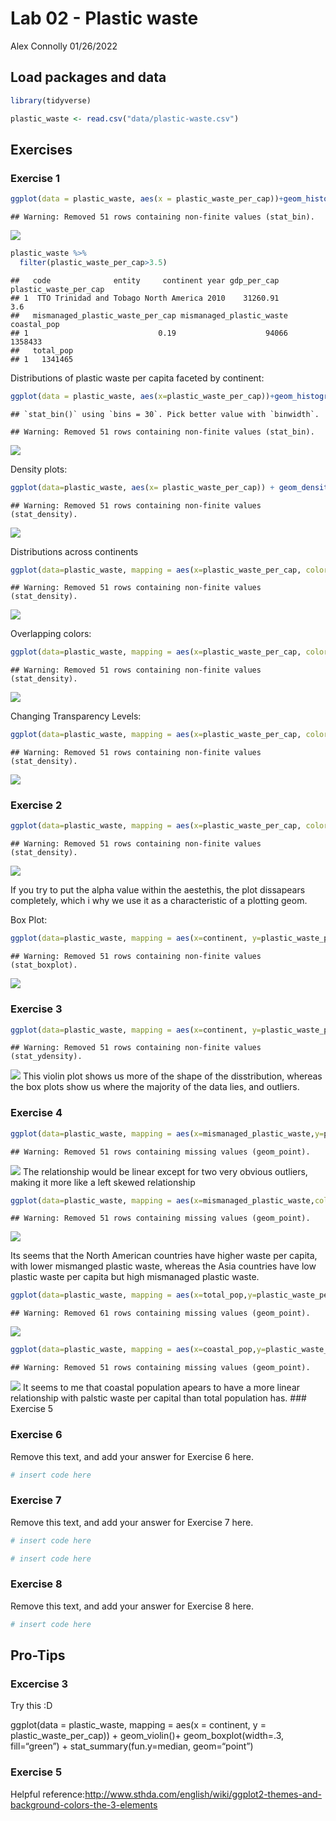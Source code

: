 Lab 02 - Plastic waste
================
Alex Connolly
01/26/2022

## Load packages and data

``` r
library(tidyverse) 
```

``` r
plastic_waste <- read.csv("data/plastic-waste.csv")
```

## Exercises

### Exercise 1

``` r
ggplot(data = plastic_waste, aes(x = plastic_waste_per_cap))+geom_histogram(binwidth = .2)
```

    ## Warning: Removed 51 rows containing non-finite values (stat_bin).

![](lab-02_files/figure-gfm/plastic-waste-continent-1.png)<!-- -->

``` r
plastic_waste %>%
  filter(plastic_waste_per_cap>3.5)
```

    ##   code              entity     continent year gdp_per_cap plastic_waste_per_cap
    ## 1  TTO Trinidad and Tobago North America 2010    31260.91                   3.6
    ##   mismanaged_plastic_waste_per_cap mismanaged_plastic_waste coastal_pop
    ## 1                             0.19                    94066     1358433
    ##   total_pop
    ## 1   1341465

Distributions of plastic waste per capita faceted by continent:

``` r
ggplot(data = plastic_waste, aes(x=plastic_waste_per_cap))+geom_histogram()+facet_wrap(~continent)
```

    ## `stat_bin()` using `bins = 30`. Pick better value with `binwidth`.

    ## Warning: Removed 51 rows containing non-finite values (stat_bin).

![](lab-02_files/figure-gfm/plastic_continent-1.png)<!-- -->

Density plots:

``` r
ggplot(data=plastic_waste, aes(x= plastic_waste_per_cap)) + geom_density()
```

    ## Warning: Removed 51 rows containing non-finite values (stat_density).

![](lab-02_files/figure-gfm/plastic-density-1.png)<!-- -->

Distributions across continents

``` r
ggplot(data=plastic_waste, mapping = aes(x=plastic_waste_per_cap, color = continent))+ geom_density()
```

    ## Warning: Removed 51 rows containing non-finite values (stat_density).

![](lab-02_files/figure-gfm/plastic-distributions-1.png)<!-- -->

Overlapping colors:

``` r
ggplot(data=plastic_waste, mapping = aes(x=plastic_waste_per_cap, color = continent, fill = continent))+ geom_density()
```

    ## Warning: Removed 51 rows containing non-finite values (stat_density).

![](lab-02_files/figure-gfm/plastic-color-1.png)<!-- -->

Changing Transparency Levels:

``` r
ggplot(data=plastic_waste, mapping = aes(x=plastic_waste_per_cap, color= continent, fill=continent)) + geom_density(alpha=.7)
```

    ## Warning: Removed 51 rows containing non-finite values (stat_density).

![](lab-02_files/figure-gfm/plastic-transparency-1.png)<!-- -->

### Exercise 2

``` r
ggplot(data=plastic_waste, mapping = aes(x=plastic_waste_per_cap, color= continent, fill=continent)) +geom_density(alpha=.12)
```

    ## Warning: Removed 51 rows containing non-finite values (stat_density).

![](lab-02_files/figure-gfm/plastic-new-alpha-1.png)<!-- -->

If you try to put the alpha value within the aestethis, the plot
dissapears completely, which i why we use it as a characteristic of a
plotting geom.

Box Plot:

``` r
ggplot(data=plastic_waste, mapping = aes(x=continent, y=plastic_waste_per_cap))+geom_boxplot()
```

    ## Warning: Removed 51 rows containing non-finite values (stat_boxplot).

![](lab-02_files/figure-gfm/plastic-box-1.png)<!-- -->

### Exercise 3

``` r
ggplot(data=plastic_waste, mapping = aes(x=continent, y=plastic_waste_per_cap))+ geom_violin()
```

    ## Warning: Removed 51 rows containing non-finite values (stat_ydensity).

![](lab-02_files/figure-gfm/violin-plots-1.png)<!-- --> This violin plot
shows us more of the shape of the disstribution, whereas the box plots
show us where the majority of the data lies, and outliers.

### Exercise 4

``` r
ggplot(data=plastic_waste, mapping = aes(x=mismanaged_plastic_waste,y=plastic_waste_per_cap))+ geom_point() 
```

    ## Warning: Removed 51 rows containing missing values (geom_point).

![](lab-02_files/figure-gfm/notcolor-1.png)<!-- --> The relationship
would be linear except for two very obvious outliers, making it more
like a left skewed relationship

``` r
ggplot(data=plastic_waste, mapping = aes(x=mismanaged_plastic_waste,color = continent,  y=plastic_waste_per_cap))+ geom_point() 
```

    ## Warning: Removed 51 rows containing missing values (geom_point).

![](lab-02_files/figure-gfm/plastic-wasste-scatter-1.png)<!-- -->

Its seems that the North American countries have higher waste per
capita, with lower mismanged plastic waste, whereas the Asia countries
have low plastic waste per capita but high mismanaged plastic waste.

``` r
ggplot(data=plastic_waste, mapping = aes(x=total_pop,y=plastic_waste_per_cap))+ geom_point() 
```

    ## Warning: Removed 61 rows containing missing values (geom_point).

![](lab-02_files/figure-gfm/totalpop-1.png)<!-- -->

``` r
ggplot(data=plastic_waste, mapping = aes(x=coastal_pop,y=plastic_waste_per_cap))+ geom_point() 
```

    ## Warning: Removed 51 rows containing missing values (geom_point).

![](lab-02_files/figure-gfm/coastal-pop-1.png)<!-- --> It seems to me
that coastal population apears to have a more linear relationship with
palstic waste per capital than total population has. \#\#\# Exercise 5

### Exercise 6

Remove this text, and add your answer for Exercise 6 here.

``` r
# insert code here
```

### Exercise 7

Remove this text, and add your answer for Exercise 7 here.

``` r
# insert code here
```

``` r
# insert code here
```

### Exercise 8

Remove this text, and add your answer for Exercise 8 here.

``` r
# insert code here
```

## Pro-Tips

### Excercise 3

Try this :D

ggplot(data = plastic\_waste, mapping = aes(x = continent, y =
plastic\_waste\_per\_cap)) + geom\_violin()+ geom\_boxplot(width=.3,
fill=“green”) + stat\_summary(fun.y=median, geom=“point”)

### Exercise 5

Helpful
reference:<http://www.sthda.com/english/wiki/ggplot2-themes-and-background-colors-the-3-elements>
